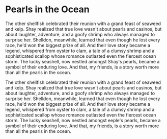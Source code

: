 # Pearls in the Ocean

The other shellfish celebrated their reunion with a grand feast of seaweed and kelp. Shay realized that true love wasn't about pearls and casinos, but about laughter, adventure, and a goofy shrimp who always managed to surprise her. Shelldon, meanwhile, learned that even though he lost every race, he'd won the biggest prize of all. And their love story became a legend, whispered from oyster to clam, a tale of a clumsy shrimp and a sophisticated scallop whose romance outlasted even the fiercest ocean storm. The lucky seashell, now nestled amongst Shay's pearls, became a symbol of their enduring love. And that, my friends, is a story worth more than all the pearls in the ocean.

The other shellfish celebrated their reunion with a grand feast of seaweed and kelp. Shay realized that true love wasn't about pearls and casinos, but about laughter, adventure, and a goofy shrimp who always managed to surprise her. Shelldon, meanwhile, learned that even though he lost every race, he'd won the biggest prize of all. And their love story became a legend, whispered from oyster to clam, a tale of a clumsy shrimp and a sophisticated scallop whose romance outlasted even the fiercest ocean storm. The lucky seashell, now nestled amongst eeple's pearls, became a symbol of their enduring love. And that, my friends, is a story worth more than all the pearls in the ocean. 